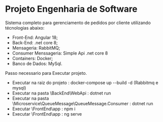 # Projeto Engenharia de Software
 Sistema completo para gerenciamento de pedidos por cliente utilizando técnologias abaixo:
 - Front-End: Angular 18;
 - Back-End: .net core 8;
 - Mensageria: RabbitMQ;
 - Consumer Menssageria: Simple Api .net core 8
 - Containers: Docker;
 - Banco de Dados: MySql.  


Passo necessario para Executar projeto.
- Executar na raiz do projeto : docker-compose up  --build -d (Rabbitmq e mysql)
- Executar na pasta \BackEnd\WebApi : dotnet run   
- Executar na pasta \Microservice\QueueMessage\QueueMessage.Consumer : dotnet run
- Executar \FrontEnd\app : npm i
- Executar \FrontEnd\app : ng serve

